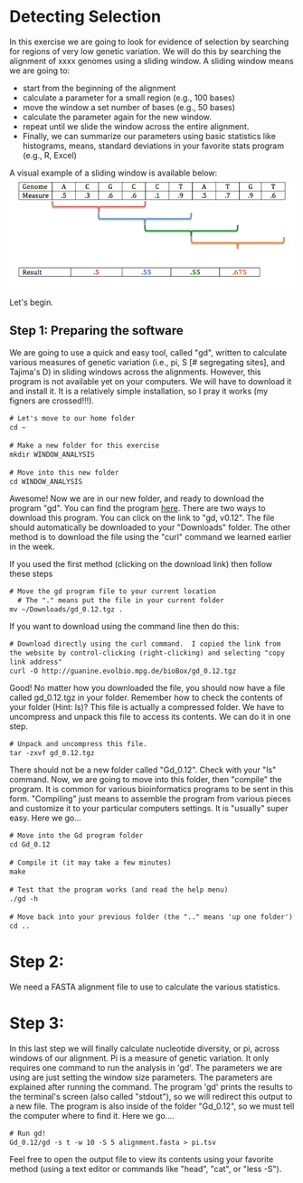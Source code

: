 # Detecting Selection
In this exercise we are going to look for evidence of selection by searching for regions of very low genetic variation.  We will do this by searching the alignment of xxxx genomes using a sliding window.
A sliding window means we are going to:
- start from the beginning of the alignment
- calculate a parameter for a small region (e.g., 100 bases)
- move the window a set number of bases (e.g., 50 bases)
- calculate the parameter again for the new window.
- repeat until we slide the window across the entire alignment.
- Finally, we can summarize our parameters using basic statistics like histograms, means, standard deviations in your favorite stats program (e.g., R, Excel)

A visual example of a sliding window is available below:
![window plot](./windows.png)


Let's begin.

## Step 1: Preparing the software
We are going to use a quick and easy tool, called "gd", written to calculate various measures of genetic variation (i.e., pi, S [# segregating sites], and Tajima's D) in sliding windows across the alignments.  However, this program is not available yet on your computers.  We will have to download it and install it. It is a relatively simple installation, so I pray it works (my figners are crossed!!!).
```
# Let's move to our home folder
cd ~

# Make a new folder for this exercise
mkdir WINDOW_ANALYSIS

# Move into this new folder
cd WINDOW_ANALYSIS
```

Awesome!  Now we are in our new folder, and ready to download the program "gd".  You can find the program [here](http://guanine.evolbio.mpg.de/bioBox/).  There are two ways to download this program.  You can click on the link to "gd, v0.12".  The file should automatically be downloaded to your "Downloads" folder.  The other method is to download the file using the "curl" command we learned earlier in the week.

If you used the first method (clicking on the download link) then follow these steps
```
# Move the gd program file to your current location
  # The "." means put the file in your current folder
mv ~/Downloads/gd_0.12.tgz .
```

If you want to download using the command line then do this:
```
# Download directly using the curl command.  I copied the link from the website by control-clicking (right-clicking) and selecting "copy link address"
curl -O http://guanine.evolbio.mpg.de/bioBox/gd_0.12.tgz
```

Good! No matter how you downloaded the file, you should now have a file called gd_0.12.tgz in your folder.  Remember how to check the contents of your folder (Hint: ls)?
This file is actually a compressed folder.  We have to uncompress and unpack this file to access its contents.  We can do it in one step.
```
# Unpack and uncompress this file.
tar -zxvf gd_0.12.tgz
```

There should not be a new folder called "Gd_0.12".  Check with your "ls" command.
Now, we are going to move into this folder, then "compile" the program.  It is common for various bioinformatics programs to be sent in this form.  "Compiling" just means to assemble the program from various pieces and customize it to your particular computers settings.  It is "usually" super easy.
Here we go...
```
# Move into the Gd program folder
cd Gd_0.12

# Compile it (it may take a few minutes)
make

# Test that the program works (and read the help menu)
./gd -h

# Move back into your previous folder (the ".." means 'up one folder')
cd ..
```

# Step 2:
We need a FASTA alignment file to use to calculate the various statistics.

# Step 3:
In this last step we will finally calculate nucleotide diversity, or pi, across windows of our alignment.  Pi is a measure of genetic variation. It only requires one command to run the analysis in 'gd'.  The parameters we are using are just setting the window size parameters.  The parameters are explained after running the command.  The program 'gd' prints the results to the terminal's screen (also called "stdout"), so we will redirect this output to a new file.  The program is also inside of the folder "Gd_0.12", so we must tell the computer where to find it. 
Here we go....
```
# Run gd!
Gd_0.12/gd -s t -w 10 -S 5 alignment.fasta > pi.tsv
```
Feel free to open the output file to view its contents using your favorite method (using a text editor or commands like "head", "cat", or "less -S"). 



